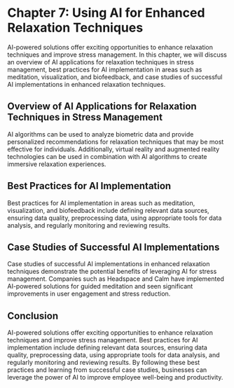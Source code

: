 Chapter 7: Using AI for Enhanced Relaxation Techniques
======================================================

AI-powered solutions offer exciting opportunities to enhance relaxation techniques and improve stress management. In this chapter, we will discuss an overview of AI applications for relaxation techniques in stress management, best practices for AI implementation in areas such as meditation, visualization, and biofeedback, and case studies of successful AI implementations in enhanced relaxation techniques.

Overview of AI Applications for Relaxation Techniques in Stress Management
--------------------------------------------------------------------------

AI algorithms can be used to analyze biometric data and provide personalized recommendations for relaxation techniques that may be most effective for individuals. Additionally, virtual reality and augmented reality technologies can be used in combination with AI algorithms to create immersive relaxation experiences.

Best Practices for AI Implementation
------------------------------------

Best practices for AI implementation in areas such as meditation, visualization, and biofeedback include defining relevant data sources, ensuring data quality, preprocessing data, using appropriate tools for data analysis, and regularly monitoring and reviewing results.

Case Studies of Successful AI Implementations
---------------------------------------------

Case studies of successful AI implementations in enhanced relaxation techniques demonstrate the potential benefits of leveraging AI for stress management. Companies such as Headspace and Calm have implemented AI-powered solutions for guided meditation and seen significant improvements in user engagement and stress reduction.

Conclusion
----------

AI-powered solutions offer exciting opportunities to enhance relaxation techniques and improve stress management. Best practices for AI implementation include defining relevant data sources, ensuring data quality, preprocessing data, using appropriate tools for data analysis, and regularly monitoring and reviewing results. By following these best practices and learning from successful case studies, businesses can leverage the power of AI to improve employee well-being and productivity.
